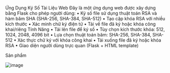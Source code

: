 Ứng Dụng Ký Số Tài Liệu Web 
Đây là một ứng dụng web được xây dựng bằng Flask cho phép người dùng:
•	Ký số file sử dụng thuật toán RSA và hàm băm SHA (SHA-256, SHA-384, SHA-512)
•	Tạo cặp khóa RSA với nhiều kích thước
•	Xác minh chữ ký điện tử
•	Tải về file đã ký hoặc khóa công khai/riêng
Tính Năng
•	 Tải lên file để ký số
•	 Tùy chọn kích thước khóa: 512, 1024, 2048, 4096 bit
•	Lựa chọn thuật toán băm: SHA-256, SHA-384, SHA-512
•	 Xác thực chữ ký với khóa công khai
•	 Tải xuống file đã ký hoặc khóa RSA
•	 Giao diện người dùng trực quan (Flask + HTML template)

Sản phẩm
 
![image](https://github.com/user-attachments/assets/f722b3ac-5800-46af-9f84-1132f57f6bee)
